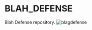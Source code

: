 # BLAH_DEFENSE
Blah Defense repository.
![blagdefense](https://github.com/user-attachments/assets/5b9622ad-0ef2-4b0e-8652-ead33001caab)
